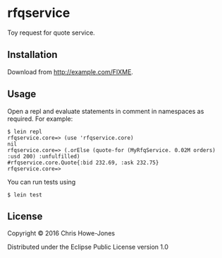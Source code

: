 # rfqservice

Toy request for quote service.

## Installation

Download from http://example.com/FIXME.

## Usage

Open a repl and evaluate statements in comment in namespaces as
required. For example:

```
$ lein repl
rfqservice.core=> (use 'rfqservice.core)
nil
rfqservice.core=> (.orElse (quote-for (MyRfqService. 0.02M orders) :usd 200) :unfulfilled)
#rfqservice.core.Quote{:bid 232.69, :ask 232.75}
rfqservice.core=>
```

You can run tests using

```
$ lein test
```


## License

Copyright © 2016 Chris Howe-Jones

Distributed under the Eclipse Public License version 1.0
